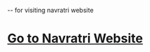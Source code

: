 -- for visiting navratri website
<h1>
<a href="https://saurabh4325.github.io/Navratri-2024/">Go to Navratri Website</a>
</h1>
